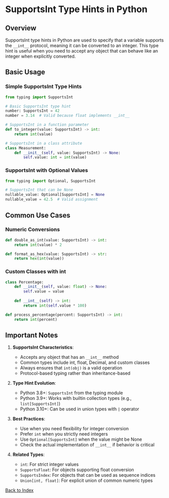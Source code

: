 # SupportsInt Type Hints in Python

## Overview
SupportsInt type hints in Python are used to specify that a variable supports the `__int__` protocol, meaning it can be converted to an integer. This type hint is useful when you need to accept any object that can behave like an integer when explicitly converted.

## Basic Usage

### Simple SupportsInt Type Hints
```python
from typing import SupportsInt

# Basic SupportsInt type hint
number: SupportsInt = 42
number = 3.14  # Valid because float implements __int__

# SupportsInt in a function parameter
def to_integer(value: SupportsInt) -> int:
    return int(value)

# SupportsInt in a class attribute
class Measurement:
    def __init__(self, value: SupportsInt) -> None:
        self.value: int = int(value)
```

### SupportsInt with Optional Values
```python
from typing import Optional, SupportsInt

# SupportsInt that can be None
nullable_value: Optional[SupportsInt] = None
nullable_value = 42.5  # Valid assignment
```

## Common Use Cases

### Numeric Conversions
```python
def double_as_int(value: SupportsInt) -> int:
    return int(value) * 2

def format_as_hex(value: SupportsInt) -> str:
    return hex(int(value))
```

### Custom Classes with __int__
```python
class Percentage:
    def __init__(self, value: float) -> None:
        self.value = value
    
    def __int__(self) -> int:
        return int(self.value * 100)

def process_percentage(percent: SupportsInt) -> int:
    return int(percent)
```

## Important Notes

1. **SupportsInt Characteristics**:
   - Accepts any object that has an `__int__` method
   - Common types include int, float, Decimal, and custom classes
   - Always ensures that `int(obj)` is a valid operation
   - Protocol-based typing rather than inheritance-based

2. **Type Hint Evolution**:
   - Python 3.8+: `SupportsInt` from the typing module
   - Python 3.9+: Works with builtin collection types (e.g., `list[SupportsInt]`)
   - Python 3.10+: Can be used in union types with `|` operator

3. **Best Practices**:
   - Use when you need flexibility for integer conversion
   - Prefer `int` when you strictly need integers
   - Use `Optional[SupportsInt]` when the value might be None
   - Check the actual implementation of `__int__` if behavior is critical

4. **Related Types**:
   - `int`: For strict integer values
   - `SupportsFloat`: For objects supporting float conversion
   - `SupportsIndex`: For objects that can be used as sequence indices
   - `Union[int, float]`: For explicit union of common numeric types



[Back to Index](../../README.md)
